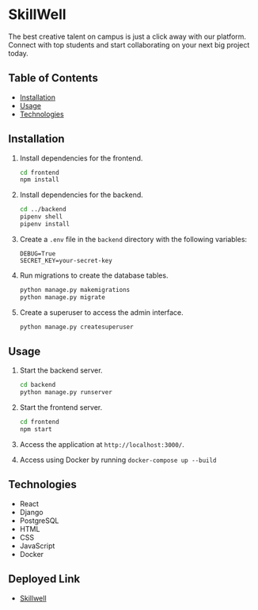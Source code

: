 # SkillWell
The best creative talent on campus is just a click away with our platform. Connect with top students and start collaborating on your next big project today.

## Table of Contents

- [Installation](#installation)
- [Usage](#usage)
- [Technologies](#technologies)

## Installation

1. Install dependencies for the frontend.
   ```sh
   cd frontend
   npm install
   ```
2. Install dependencies for the backend.
   ```sh
   cd ../backend
   pipenv shell
   pipenv install
   ```
3. Create a `.env` file in the `backend` directory with the following variables:
   ```
   DEBUG=True
   SECRET_KEY=your-secret-key
   ```
4. Run migrations to create the database tables.
   ```sh
   python manage.py makemigrations
   python manage.py migrate
   ```
5. Create a superuser to access the admin interface.
   ```sh
   python manage.py createsuperuser
   ```

## Usage

1. Start the backend server.
   ```sh
   cd backend
   python manage.py runserver
   ```
2. Start the frontend server.
   ```sh
   cd frontend
   npm start
   ```
3. Access the application at `http://localhost:3000/`.

4. Access using Docker by running
   `docker-compose up --build`

## Technologies

- React
- Django
- PostgreSQL
- HTML
- CSS
- JavaScript
- Docker

## Deployed Link

- [Skillwell](https://skillwell.vercel.app/)
